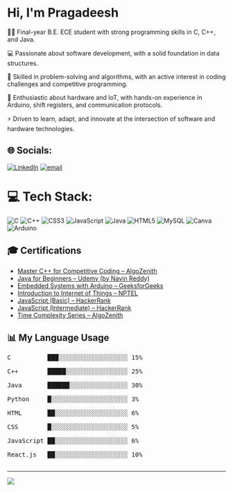 # Hi, I'm Pragadeesh 

  👨‍🎓 Final-year B.E. ECE student with strong programming skills in C, C++, and Java.<br>

  💻 Passionate about software development, with a solid foundation in data structures.<br>

  🧩 Skilled in problem-solving and algorithms, with an active interest in coding challenges and competitive programming.<br>

  🔧 Enthusiastic about hardware and IoT, with hands-on experience in Arduino, shift registers, and communication protocols.<br>

  ⚡ Driven to learn, adapt, and innovate at the intersection of software and hardware technologies.<br>


  
## 🌐 Socials:
[![LinkedIn](https://img.shields.io/badge/LinkedIn-%230077B5.svg?logo=linkedin&logoColor=white)](https://linkedin.com/in/https://www.linkedin.com/in/pragadeesh-m-1b1465234/) [![email](https://img.shields.io/badge/Email-D14836?logo=gmail&logoColor=white)](mailto:pragadeesh07470@gmail.com) 

# 💻 Tech Stack:
![C](https://img.shields.io/badge/c-%2300599C.svg?style=for-the-badge&logo=c&logoColor=white) ![C++](https://img.shields.io/badge/c++-%2300599C.svg?style=for-the-badge&logo=c%2B%2B&logoColor=white) ![CSS3](https://img.shields.io/badge/css3-%231572B6.svg?style=for-the-badge&logo=css3&logoColor=white) ![JavaScript](https://img.shields.io/badge/javascript-%23323330.svg?style=for-the-badge&logo=javascript&logoColor=%23F7DF1E) ![Java](https://img.shields.io/badge/java-%23ED8B00.svg?style=for-the-badge&logo=openjdk&logoColor=white) ![HTML5](https://img.shields.io/badge/html5-%23E34F26.svg?style=for-the-badge&logo=html5&logoColor=white) ![MySQL](https://img.shields.io/badge/mysql-4479A1.svg?style=for-the-badge&logo=mysql&logoColor=white) ![Canva](https://img.shields.io/badge/Canva-%2300C4CC.svg?style=for-the-badge&logo=Canva&logoColor=white) ![Arduino](https://img.shields.io/badge/-Arduino-00979D?style=for-the-badge&logo=Arduino&logoColor=white)

## 🎓 Certifications  

- [Master C++ for Competitive Coding – AlgoZenith](https://maang.in/courses/certificate?id=AZ240128551126162)  
- [Java for Beginners – Udemy (by Navin Reddy)](https://www.udemy.com/certificate/UC-b5a214c3-43c9-467c-8114-62aa4c9fb8cc/)  
- [Embedded Systems with Arduino – GeeksforGeeks](https://www.geeksforgeeks.org/certificate/8814774ea81c1e5f6aea90ec6ff9bf2d?utm_source=socials&utm_medium=cc_link)  
- [Introduction to Internet of Things – NPTEL](https://drive.google.com/file/d/1NifOaJDQsPYZ2nbpOrguSg7txMxUfVx3/view?usp=sharing)  
- [JavaScript (Basic) – HackerRank](https://www.hackerrank.com/certificates/201b231ebfa6)  
- [JavaScript (Intermediate) – HackerRank](https://www.hackerrank.com/certificates/1d7829dfd5fc)  
- [Time Complexity Series – AlgoZenith](https://maang.in/courses/certificate?id=AZ244528551325089)  


## 📊 My Language Usage
<pre>
C          ███░░░░░░░░░░░░░░░░░░░ 15%<br>
C++        █████░░░░░░░░░░░░░░░░░ 25%<br>
Java       ██████░░░░░░░░░░░░░░░░ 30%<br>
Python     █░░░░░░░░░░░░░░░░░░░░░ 3%<br>
HTML       ██░░░░░░░░░░░░░░░░░░░░ 6%<br>
CSS        █░░░░░░░░░░░░░░░░░░░░░ 5%<br>
JavaScript ██░░░░░░░░░░░░░░░░░░░░ 6%<br>
React.js   ██░░░░░░░░░░░░░░░░░░░░ 10%<br>
</pre>


---
[![](https://visitcount.itsvg.in/api?id=pragadeesh07470&icon=0&color=0)](https://visitcount.itsvg.in)

<!-- Proudly created with GPRM ( https://gprm.itsvg.in ) -->
